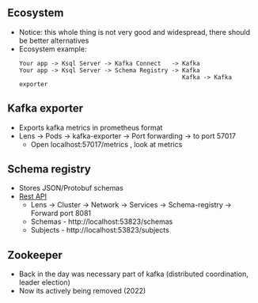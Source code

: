 ## Ecosystem
* Notice: this whole thing is not very good and widespread, there should be better alternatives
* Ecosystem example:
    ```
    Your app -> Ksql Server -> Kafka Connect   -> Kafka
    Your app -> Ksql Server -> Schema Registry -> Kafka
                                                  Kafka -> Kafka exporter 
    ```
  
## Kafka exporter
* Exports kafka metrics in prometheus format
* Lens -> Pods -> kafka-exporter -> Port forwarding -> to port 57017
    * Open localhost:57017/metrics , look at metrics

## Schema registry
* Stores JSON/Protobuf schemas
* [Rest API](https://docs.confluent.io/platform/current/schema-registry/develop/api.html)
    * Lens -> Cluster -> Network -> Services -> Schema-registry -> Forward port 8081
    * Schemas - http://localhost:53823/schemas
    * Subjects - http://localhost:53823/subjects

## Zookeeper
* Back in the day was necessary part of kafka (distributed coordination, leader election) 
* Now its actively being removed (2022)
